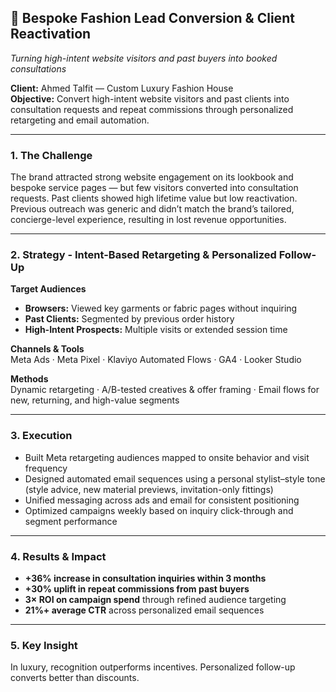 ## 🎩 Bespoke Fashion Lead Conversion & Client Reactivation
*Turning high-intent website visitors and past buyers into booked consultations*

**Client:** Ahmed Talfit — Custom Luxury Fashion House  
**Objective:** Convert high-intent website visitors and past clients into consultation requests and repeat commissions through personalized retargeting and email automation.

---

### 1. The Challenge

The brand attracted strong website engagement on its lookbook and bespoke service pages — but few visitors converted into consultation requests. Past clients showed high lifetime value but low reactivation. Previous outreach was generic and didn’t match the brand’s tailored, concierge-level experience, resulting in lost revenue opportunities.

---

### 2. Strategy - Intent-Based Retargeting & Personalized Follow-Up

**Target Audiences**
- **Browsers:** Viewed key garments or fabric pages without inquiring  
- **Past Clients:** Segmented by previous order history
- **High-Intent Prospects:** Multiple visits or extended session time

**Channels & Tools**   </br>
Meta Ads · Meta Pixel · Klaviyo Automated Flows · GA4 · Looker Studio

**Methods** </br>
Dynamic retargeting · A/B-tested creatives & offer framing · Email flows for new, returning, and high-value segments

---

### 3. Execution

- Built Meta retargeting audiences mapped to onsite behavior and visit frequency  
- Designed automated email sequences using a personal stylist–style tone (style advice, new material previews, invitation-only fittings)
- Unified messaging across ads and email for consistent positioning  
- Optimized campaigns weekly based on inquiry click-through and segment performance

---

### 4. Results & Impact

- **+36% increase in consultation inquiries within 3 months**  
- **+30% uplift in repeat commissions from past buyers**  
- **3× ROI on campaign spend** through refined audience targeting  
- **21%+ average CTR** across personalized email sequences

---

### 5. Key Insight

In luxury, recognition outperforms incentives. Personalized follow-up converts better than discounts.
